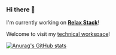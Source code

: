 ### Hi there 👋

I'm currently working on **[Relax Stack](https://github.com/infilow)**!

Welcome to visit my [technical workspace](https://infilos.com)!

[![Anurag's GitHub stats](https://github-readme-stats.vercel.app/api?username=infilos)](https://github.com/anuraghazra/github-readme-stats)

<!--
**infilos/infilos** is a ✨ _special_ ✨ repository because its `README.md` (this file) appears on your GitHub profile.

Here are some ideas to get you started:

- 🔭 I’m currently working on ...
- 🌱 I’m currently learning ...
- 👯 I’m looking to collaborate on ...
- 🤔 I’m looking for help with ...
- 💬 Ask me about ...
- 📫 How to reach me: ...
- 😄 Pronouns: ...
- ⚡ Fun fact: ...
-->
